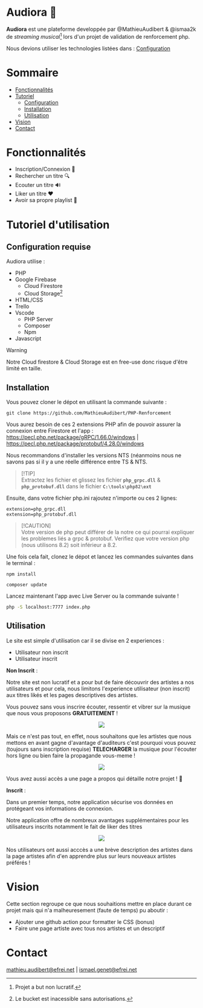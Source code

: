 # Audiora 🎵

**Audiora** est une plateforme developpée par 
@MathieuAudibert & @ismaa2k de *streaming musical*[^1] lors d'un projet de validation de renforcement php.

Nous devions utiliser les technologies listées dans : [Configuration](#configuration-requise) 

[^1]: Projet a but non lucratif.

# Sommaire

- [Fonctionnalités](#fonctionnalités)
- [Tutoriel](#tutoriel-dutilisation)
    - [Configuration](#configuration-requise)
    - [Installation](#installation)
    - [Utilisation](#utilisation)
- [Vision](#vision)
- [Contact](#contact)

# Fonctionnalités

* Inscription/Connexion 📄
* Rechercher un titre 🔍
* Ecouter un titre 🔊
* Liker un titre ❤️
* Avoir sa propre playlist 💽

# Tutoriel d'utilisation

## Configuration requise

Audiora utilise :
- PHP
- Google Firebase
    - Cloud Firestore
    - Cloud Storage[^2]
- HTML/CSS
- Trello
- Vscode
    - PHP Server
    - Composer
    - Npm
- Javascript

>[!WARNING] 
>Notre Cloud firestore & Cloud Storage est en free-use donc risque d'être limité en taille.

[^2]: Le bucket est inacessible sans autorisations.

## Installation

Vous pouvez cloner le dépot en utilisant la commande suivante :
``` 
git clone https://github.com/MathieuAudibert/PHP-Renforcement
``` 

Vous aurez besoin de ces 2 extensions PHP afin de pouvoir assurer la connexion entre Firestore et l'app : 
https://pecl.php.net/package/gRPC/1.66.0/windows | https://pecl.php.net/package/protobuf/4.28.0/windows

Nous recommandons d'installer les versions NTS (néanmoins nous ne savons pas si il y a une réelle différence entre TS & NTS.

>[!TIP]\
>Extractez les fichier et glissez les fichier **`php_grpc.dll`** & **`php_protobuf.dll`** dans le fichier **`C:\tools\php82\ext`**

Ensuite, dans votre fichier php.ini rajoutez n'importe ou ces 2 lignes: 
```
extension=php_grpc.dll
extension=php_protobuf.dll
```

>[!CAUTION]\
>Votre version de php peut différer de la notre ce qui pourrai expliquer les problemes liés a grpc & protobuf. Verifiez que votre version php (nous utilisons 8.2) soit inférieur a 8.2.

Une fois cela fait, clonez le dépot et lancez les commandes suivantes dans le terminal : 
```
npm install
```

```
composer update 
```

Lancez maintenant l'app avec Live Server ou la commande suivante !

```bash
php -S localhost:7777 index.php
```

## Utilisation 

Le site est simple d'utilisation car il se divise en 2 experiences : 
- Utilisateur non inscrit
- Utilisateur inscrit

**Non Inscrit** :

Notre site est non lucratif et a pour but de faire découvrir des artistes a nos utilisateurs et pour cela, nous limitons l'experience utilisateur (non inscrit) aux titres likés et les pages descriptives des artistes. 

Vous pouvez sans vous inscrire écouter, ressentir et vibrer sur la musique que nous vous proposons **GRATUITEMENT** ! 

<div style="text-align: center;">
  <img src="https://s11.gifyu.com/images/SApxB.gif"/>
</div>

Mais ce n'est pas tout, en effet, nous souhaitons que les artistes que nous mettons en avant gagne d'avantage d'auditeurs c'est pourquoi vous pouvez (toujours sans inscription requise) **TELECHARGER** la musique pour l'écouter hors ligne ou bien faire la propagande vous-meme !

<div style="text-align: center;">
    <img src="https://s11.gifyu.com/images/SApK1.gif"/>
</div>

Vous avez aussi accès a une page a propos qui détaille notre projet ! 🚀

**Inscrit** :

Dans un premier temps, notre application sécurise vos données en protégeant vos informations de connexion. 

Notre application offre de nombreux avantages supplémentaires pour les utilisateurs inscrits notamment le fait de liker des titres 

<div style="text-align: center;">
    <img src="https://s1.gifyu.com/images/SApNX.gif"/>
</div>

Nos utilisateurs ont aussi acccès a une brève description des artistes dans la page artistes afin d'en apprendre plus sur leurs nouveaux artistes préférés !
  
# Vision

Cette section regroupe ce que nous souhaitions mettre en place durant ce projet mais qui n'a malheuresement (faute de temps) pu aboutir : 
- Ajouter une github action pour formatter le CSS (bonus)
- Faire une page artiste avec tous nos artistes et un descriptif

# Contact

mathieu.audibert@efrei.net | ismael.genet@efrei.net
